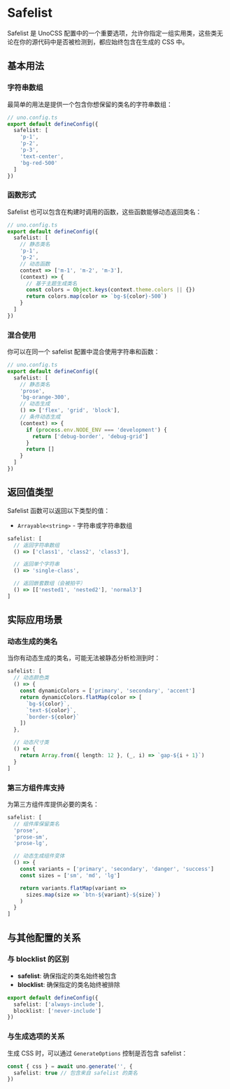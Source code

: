 # Safelist

Safelist 是 UnoCSS 配置中的一个重要选项，允许你指定一组实用类，这些类无论在你的源代码中是否被检测到，都应始终包含在生成的 CSS 中。

## 基本用法

### 字符串数组

最简单的用法是提供一个包含你想保留的类名的字符串数组：

```ts
// uno.config.ts
export default defineConfig({
  safelist: [
    'p-1',
    'p-2',
    'p-3',
    'text-center',
    'bg-red-500'
  ]
})
```

### 函数形式

Safelist 也可以包含在构建时调用的函数，这些函数能够动态返回类名：

```ts
// uno.config.ts
export default defineConfig({
  safelist: [
    // 静态类名
    'p-1',
    'p-2',
    // 动态函数
    context => ['m-1', 'm-2', 'm-3'],
    (context) => {
      // 基于主题生成类名
      const colors = Object.keys(context.theme.colors || {})
      return colors.map(color => `bg-${color}-500`)
    }
  ]
})
```

### 混合使用

你可以在同一个 safelist 配置中混合使用字符串和函数：

```ts
// uno.config.ts
export default defineConfig({
  safelist: [
    // 静态类名
    'prose',
    'bg-orange-300',
    // 动态生成
    () => ['flex', 'grid', 'block'],
    // 条件动态生成
    (context) => {
      if (process.env.NODE_ENV === 'development') {
        return ['debug-border', 'debug-grid']
      }
      return []
    }
  ]
})
```

## 返回值类型

Safelist 函数可以返回以下类型的值：

- `Arrayable<string>` - 字符串或字符串数组

```ts
safelist: [
  // 返回字符串数组
  () => ['class1', 'class2', 'class3'],

  // 返回单个字符串
  () => 'single-class',

  // 返回嵌套数组（会被拍平）
  () => [['nested1', 'nested2'], 'normal3']
]
```

## 实际应用场景

### 动态生成的类名

当你有动态生成的类名，可能无法被静态分析检测到时：

```ts
safelist: [
  // 动态颜色类
  () => {
    const dynamicColors = ['primary', 'secondary', 'accent']
    return dynamicColors.flatMap(color => [
      `bg-${color}`,
      `text-${color}`,
      `border-${color}`
    ])
  },

  // 动态尺寸类
  () => {
    return Array.from({ length: 12 }, (_, i) => `gap-${i + 1}`)
  }
]
```

### 第三方组件库支持

为第三方组件库提供必要的类名：

```ts
safelist: [
  // 组件库保留类名
  'prose',
  'prose-sm',
  'prose-lg',

  // 动态生成组件变体
  () => {
    const variants = ['primary', 'secondary', 'danger', 'success']
    const sizes = ['sm', 'md', 'lg']

    return variants.flatMap(variant =>
      sizes.map(size => `btn-${variant}-${size}`)
    )
  }
]
```

## 与其他配置的关系

### 与 blocklist 的区别

- **safelist**: 确保指定的类名始终被包含
- **blocklist**: 确保指定的类名始终被排除

```ts
export default defineConfig({
  safelist: ['always-include'],
  blocklist: ['never-include']
})
```

### 与生成选项的关系

生成 CSS 时，可以通过 `GenerateOptions` 控制是否包含 safelist：

```ts
const { css } = await uno.generate('', {
  safelist: true // 包含来自 safelist 的类名
})
```